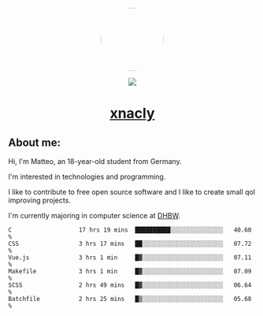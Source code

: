 <p align="center">
  <img style="border-radius: 100px" width="128" height="128" src="https://avatars.githubusercontent.com/u/47723417?v=4"/>
</p>
<p align="center">
  <img src="https://komarev.com/ghpvc/?username=xnacly&&style=flat-square"/>
</p>

<h1 align="center"><a href="https://xnacly.me/"> xnacly</a> </h1>

<h2> About me:</h2>

<p>Hi, I'm Matteo, an 18-year-old student from Germany. </p>
<p>I'm interested in technologies and programming.</p>
<p>I like to contribute to free open source software and I like to create small qol improving projects.</p>
<p>I'm currently majoring in computer science at <a href="https://www.dhbw.de/startseite">DHBW</a>.</p>

<!--START_SECTION:waka-->

```text
C                   17 hrs 19 mins  ██████████░░░░░░░░░░░░░░░   40.60 %
CSS                 3 hrs 17 mins   ██░░░░░░░░░░░░░░░░░░░░░░░   07.72 %
Vue.js              3 hrs 1 min     █▓░░░░░░░░░░░░░░░░░░░░░░░   07.11 %
Makefile            3 hrs 1 min     █▓░░░░░░░░░░░░░░░░░░░░░░░   07.09 %
SCSS                2 hrs 49 mins   █▓░░░░░░░░░░░░░░░░░░░░░░░   06.64 %
Batchfile           2 hrs 25 mins   █▒░░░░░░░░░░░░░░░░░░░░░░░   05.68 %
```

<!--END_SECTION:waka-->
